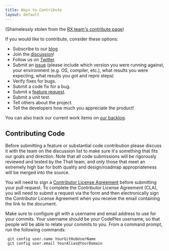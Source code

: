 ```yaml
---
title: Ways to Contribute
layout: default
---
```


(Shamelessly stolen from the [RX team's contribute page](https://rx.codeplex.com/wikipage?title=Contributing))

If you would like to contribute, consider these options:

* Subscribe to our [blog](atom.xml)
* Join the [discussion](https://pairlist10.pair.net/mailman/listinfo/thali-talk)!
* Follow us on [Twitter](https://twitter.com/thaliproject)
* Submit an [issue](https://github.com/thaliproject/Thali_CordovaPlugin/issues) (please include which version you were running against, your environment (e.g. OS, compiler, etc.), what results you were expecting, what results you got and repro steps)
* Verify fixes for bugs.
* Submit a code fix for a bug.
* Submit a [feature request](https://github.com/thaliproject/Thali_CordovaPlugin/issues).
* Submit a unit test.
* Tell others about the project.
* Tell the developers how much you appreciate the product!

You can also track our current work items on [our backlog](https://waffle.io/thaliproject/thali).

## Contributing Code

Before submitting a feature or substantial code contribution please discuss it with the team on the discussion list to make sure it's something that fits our goals and direction. Note that all code submissions will be rigorously reviewed and tested by the Thali team, and only those that meet an extremely high bar for both quality and design/roadmap appropriateness will be merged into the source.

You will need to sign a [Contributor License Agreement](https://cla.microsoft.com/) before submitting your pull request. To complete the Contributor License Agreement (CLA), you will need to submit a request via the form and then electronically sign the Contributor License Agreement when you receive the email containing the link to the document. 

Make sure to configure git with a username and email address to use for your commits. Your username should be your CodePlex username, so that people will be able to relate your commits to you. From a command prompt, run the following commands:

```
 git config user.name YourGitHubUserName 
 git config user.email YourAlias@YourDomain
```
